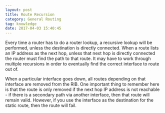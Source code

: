 ```yaml
---
layout: post
title: Route Recursion
category: General Routing
tag: knowledge
date: 2017-04-03 15:40:45
---
```

Every time a router has to do a router lookup, a recursive lookup will be performed, unless the destination is directly connected. When a route lists an IP address as the next hop, unless that next hop is directly connected the router must find the path to that route. It may have to work through multiple recursions in order to eventually find the correct interface to route out of.

When a particular interface goes down, all routes depending on that interface are removed from the RIB. One important thing to remember here is that the route is only removed if the next hop IP address is not reachable - if there is a secondary path via another interface, then that route will remain valid. However, if you use the interface as the destination for the static route, then the route will fail.